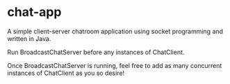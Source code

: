 # chat-app
A simple client-server chatroom application using socket programming and written in Java.

Run BroadcastChatServer before any instances of ChatClient.

Once BroadcastChatServer is running, feel free to add as many concurrent instances of ChatClient as you so desire!

